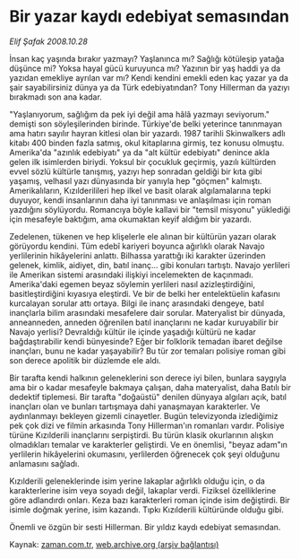 # Bir yazar kaydı edebiyat semasından

*Elif Şafak 2008.10.28*

<tr><td class="metin" colspan="2" style="padding-top: 20px; padding-left: 5px; padding-right: 10px;">İnsan kaç yaşında bırakır yazmayı? Yaşlanınca mı? Sağlığı kötüleşip yatağa düşünce mi? Yoksa hayal gücü kuruyunca mı? Yazının bir yaş haddi ya da yazıdan emekliye ayrılan var mı? Kendi kendini emekli eden kaç yazar ya da şair sayabilirsiniz dünya ya da Türk edebiyatından? Tony Hillerman da yazıyı bırakmadı son ana kadar.</td></tr><tr><td class="metin" colspan="2" style="padding-top: 20px; padding-left: 5px; padding-right: 10px;"><p>"Yaşlanıyorum, sağlığım da pek iyi değil ama hâlâ yazmayı seviyorum." demişti son söyleşilerinden birinde. Türkiye'de belki yeterince tanınmayan ama hatırı sayılır hayran kitlesi olan bir yazardı. 1987 tarihli Skinwalkers adlı kitabı 400 binden fazla satmış, okul kitaplarına girmiş, tez konusu olmuştu. Amerika'da "azınlık edebiyatı" ya da "alt kültür edebiyatı" denince akla gelen ilk isimlerden biriydi. Yoksul bir çocukluk geçirmiş, yazılı kültürden evvel sözlü kültürle tanışmış, yazıyı hep sonradan geldiği bir kıta gibi yaşamış, velhasıl yazı dünyasında bir yanıyla hep "göçmen" kalmıştı. Amerikalıların, Kızılderilileri hep ilkel ve basit olarak algılamalarına tepki duyuyor, kendi insanlarının daha iyi tanınması ve anlaşılması için roman yazdığını söylüyordu. Romancıya böyle kallavi bir "temsil misyonu" yüklediği için mesafeyle baktığım, ama okumaktan keyif aldığım bir yazardı.
<p>Zedelenen, tükenen ve hep klişelerle ele alınan bir kültürün yazarı olarak görüyordu kendini. Tüm edebî kariyeri boyunca ağırlıklı olarak Navajo yerlilerinin hikâyelerini anlattı. Bilhassa yarattığı iki karakter üzerinden gelenek, kimlik, aidiyet, din, batıl inanç... gibi konuları tartıştı. Navajo yerlileri ile Amerikan sistemi arasındaki ilişkiyi incelemekten de kaçınmadı. Amerika'daki egemen beyaz söylemin yerlileri nasıl azizleştirdiğini, basitleştirdiğini kıyasıya eleştirdi. Ve bir de belki her entelektüelin kafasını kurcalayan sorular attı ortaya. Bilgi ile inanç arasındaki dengeye, batıl inançlarla bilim arasındaki mesafelere dair sorular. Materyalist bir dünyada, anneanneden, anneden öğrenilen batıl inançlarını ne kadar kuruyabilir bir Navajo yerlisi? Devraldığı kültür ile içinde yaşadığı kültürü ne kadar bağdaştırabilir kendi bünyesinde? Eğer bir folklorik temadan ibaret değilse inançları, bunu ne kadar yaşayabilir? Bu tür zor temaları polisiye roman gibi son derece apolitik bir düzlemde ele aldı. 
<p>Bir tarafta kendi halkının geleneklerini son derece iyi bilen, bunlara saygıyla ama bir o kadar mesafeyle bakmaya çalışan, daha materyalist, daha Batılı bir dedektif tiplemesi. Bir tarafta "doğaüstü" denilen dünyaya algıları açık, batıl inançları olan ve bunları tartışmaya dahi yanaşmayan karakterler. Ve aydınlanmayı bekleyen gizemli cinayetler. Bugün televizyonda izlediğimiz pek çok dizi ve filmin arkasında Tony Hillerman'ın romanları vardır. Polisiye türüne Kızılderili inançlarını serpiştirdi. Bu türün klasik okurlarının alışkın olmadıkları temalar ve karakterler geliştirdi. Ve en önemlisi, "beyaz adam"ın yerlilerin hikâyelerini okumasını, yerlilerden öğrenecek çok şeyi olduğunu anlamasını sağladı. 
<p>Kızılderili geleneklerinde isim yerine lakaplar ağırlıklı olduğu için, o da karakterlerine isim veya soyadı değil, lakaplar verdi. Fiziksel özelliklerine göre adlandırdı onları. Keza bazı karakterleri roman içinde isim değiştirdi. Bir isimle doğmak yerine, isim kazandı. Tıpkı Kızılderili kültüründe olduğu gibi. 
<p>Önemli ve özgün bir sesti Hillerman. Bir yıldız kaydı edebiyat semasından.<br/></p></p></p></p></p></td></tr>

Kaynak: [zaman.com.tr](http://zaman.com.tr/yazar.do?yazino=754158), [web.archive.org (arşiv bağlantısı)](http://web.archive.org/web/20081029130723/http://zaman.com.tr:80/yazar.do?yazino=754158)
